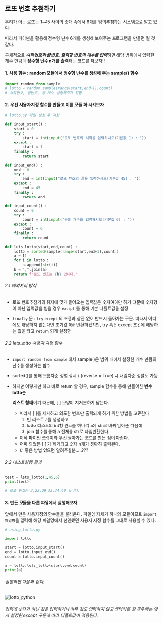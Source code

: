 ## 로또 번호 추첨하기 

우리가 아는 로또는 1~45 사이의 숫자 속에서 6개를 임의추첨하는 시스템으로 알고 있다.

따라서 파이썬을 활용해 정수형 난수 6개를 생성해 보여주는 프로그램을 만들면 될 것 같다. 

구체적으로 ***시작번호와 끝번호, 출력할 번호의 개수를 입력***하면 해당 범위에서 입력한 개수 만큼의 **정수형 난수 n개를 출력**하는 코드를 짜보자!!



#### 1. 사용 함수 :  random 모듈에서 정수형 난수를 생성해 주는 sample() 함수

``` python
import random from sample
# lotto = random.sample(range(start,end+1),count)
# 시작번호, 끝번호, 공 개수 설정해주기 위함
```



#### 2. 우선 사용자지정 함수를 만들고 이를 모듈 화 시켜보자

```python
# lotto.py 파일 생성 후 저장

def input_start() :
    start = 0
    try : 
        start = int(input("로또 번호의 시작을 입력하시오(기본값 1) : "))
    except : 
        start = 1
    finally : 
        return start

def input_end() :
    end = 0
    try : 
        end = int(input("로또 번호의 끝을 입력하시오(기본값 45) : "))
    except : 
        end = 45
    finally : 
        return end

def input_count() :
    count = 0
    try : 
        count = int(input("공의 개수를 입력하시오(기본값 6) : "))
    except : 
        count = 6
    finally : 
        return count

def lets_lotto(start,end,count) : 
    lotto = sorted(sample(range(start,end+1),count))
    a = []
    for i in lotto : 
        a.append(str(i))
    b = ",".join(a)
    return f"로또 번호는 {b} 입니다."
```

###### 2.1 예외처리 방식

- 로또 번호추첨기의 취지에 맞게 들어오는 입력값은 숫자여여만 하기 떄문에 숫자형이 아닌 입력값을 받을 경우 `except` 를 통해 기본 디폴트값을 설정

- `finally` 문 : `try`  `except` 의 조건과 상관 없이 반드시 돌아가는 구문. 따라서 어디에도 해당하지 않는다면 초기값 0을 반환하겠지만,  try 혹은 except 조건에 해당하는 값을 타고 `return` 되게 설정함

###### 2.2 lets_lotto 사용자 지정 함수

- `import random from sample` 에서 sample()은 범위 내에서 설정한 개수 만큼의 난수를 생성하는 함수

- sorted()를 통해 오름차순 정렬 실시 / (reverse = True) 시 내림차순 정렬도 가능

- 하지만 이렇게만 하고 바로 return 할 경우, sample 함수를 통해 만들어진 **변수 lotto는**

   **리스트 형태**이기 때문에, [   ] 모양이 지저분하게 남는다. 

  - 따라서 [  ]를 제거하고 의도한 번호만 출력되게 하기 위한 방법을 고민한다
    1. 빈 리스트 a를 생성하고 
    2. lotto 리스트의 int형 원소를 하나씩 a에 str로 바꿔 담아준 다음에
    3. join 함수를 통해 a 전체를 str로 타입변환한다. 
  - 아직 파이썬 쪼렙이라 우선 돌아가는 코드를 만든 점이 아쉽다. 
  - 어찌 되었든 [    ] 가 제거되고 숫자 n개가 정확히 출력된다. 
  - 더 좋은 방법 있으면 알려주실분.....???

###### 2.3 테스트실행 결과

```python
test = lets_lotto(1,45,6)
print(test)

# 로또 번호는 3,22,29,33,34,40 입니다.
```



#### 3. 만든 모듈을 다른 파일에서 실행해보자

앞에서 만든 사용자정의 함수들을 불러온다. 파일명 자체가 하나의 모듈이므로 `import 파일명`을 입력해 해당 파일명에서 선언했던 사용자 지정 함수를 그대로 사용할 수 있다.  

```python
# using_lotto.py

import lotto 

start = lotto.input_start()
end = lotto.input_end()
count = lotto.input_count()

a = lotto.lets_lotto(start,end,count)
print(a)    
```

###### 실행하면 다음과 같다.

![lotto_python](https://user-images.githubusercontent.com/53211781/72663102-d768ce80-3a31-11ea-90e1-d1d087a4d517.JPG)

###### 입력에 숫자가 아닌 값을 입력하거나 아무 값도 입력하지 않고 엔터키를 칠 경우에는 앞서 설정한 except 구문에 따라 디폴트값이 적용된다. 



 






